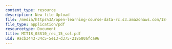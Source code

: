 ```yaml
---
content_type: resource
description: New file Upload
file: /media/https%3A/open-learning-course-data-rc.s3.amazonaws.com/18-03-differential-equations-spring-2010/9acb344334c55e13d375218680afca96_MIT18_03S10_rec_15_sol.pdf
file_type: application/pdf
resourcetype: Document
title: MIT18_03S10_rec_15_sol.pdf
uid: 9acb3443-34c5-5e13-d375-218680afca96
---
```

